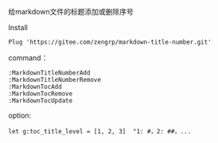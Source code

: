 给markdown文件的标题添加或删除序号

Install

```vim
Plug 'https://gitee.com/zengrp/markdown-title-number.git'
```

command：

```vim
:MarkdownTitleNumberAdd
:MarkdownTitleNumberRemove
:MarkdownTocAdd
:MarkdownTocRemove
:MarkdownTocUpdate
```

option:

```vim
let g:toc_title_level = [1, 2, 3]  "1: #，2: ##，...
```
